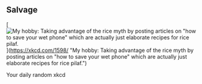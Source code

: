 ## Salvage
[![My hobby: Taking advantage of the rice myth by posting articles on "how to save your wet phone" which are actually just elaborate recipes for rice pilaf.](https://imgs.xkcd.com/comics/salvage.png)](https://xkcd.com/1598/ "My hobby: Taking advantage of the rice myth by posting articles on "how to save your wet phone" which are actually just elaborate recipes for rice pilaf.")

Your daily random xkcd
